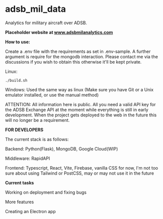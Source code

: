# adsb_mil_data

Analytics for military aircraft over ADSB.

**Placeholder website at www.adsbmilanalytics.com**

**How to use:**

Create a .env file with the requirements as set in .env-sample. A further argument is require for the mongodb interaction. Please contact me via the discussions if you wish to obtain this otherwise it'll be kept private.

Linux:

```
./build.sh
````

Windows: Used the same way as linux (Make sure you have Git or a Unix emulator installed, or use the manual method)

ATTENTION: All information here is public.
All you need a valid API key for the ADSB Exchange API at the moment while everything is still in early development. When the project gets deployed to the web in the future this will no longer be a requirement.

**FOR DEVELOPERS**

The current stack is as follows:

Backend: Python(Flask), MongoDB, Google Cloud(WIP)

Middleware: RapidAPI

Frontend: Typescript, React, Vite, Firebase, vanilla CSS for now, I'm not too sure about using Tailwind or PostCSS, may or may not use it in the future

**Current tasks**

Working on deployment and fixing bugs

More features

Creating an Electron app
